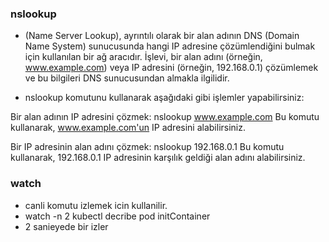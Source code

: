 ### nslookup 
- (Name Server Lookup), ayrıntılı olarak bir alan adının DNS (Domain Name System) sunucusunda hangi IP adresine çözümlendiğini bulmak için kullanılan bir ağ aracıdır. İşlevi, bir alan adını (örneğin, www.example.com) veya IP adresini (örneğin, 192.168.0.1) çözümlemek ve bu bilgileri DNS sunucusundan almakla ilgilidir.

- nslookup komutunu kullanarak aşağıdaki gibi işlemler yapabilirsiniz:

Bir alan adının IP adresini çözmek: nslookup www.example.com
Bu komutu kullanarak, www.example.com'un IP adresini alabilirsiniz.

Bir IP adresinin alan adını çözmek: nslookup 192.168.0.1
Bu komutu kullanarak, 192.168.0.1 IP adresinin karşılık geldiği alan adını alabilirsiniz.

### watch
- canli komutu izlemek icin kullanilir.
- watch -n 2 kubectl decribe pod initContainer
- 2 sanieyede bir izler